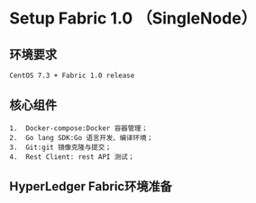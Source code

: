 # Setup  Fabric 1.0  （SingleNode）

## 环境要求

```
CentOS 7.3 + Fabric 1.0 release
```

## 核心组件

```
1.	Docker-compose:Docker 容器管理；   
2.	Go lang SDK:Go 语言开发、编译环境；     
3.	Git:git 镜像克隆与提交；     
4.	Rest Client: rest API 测试； 
```

## **HyperLedger Fabric环境准备**






